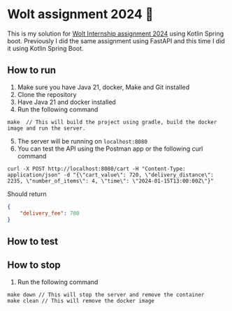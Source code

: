 # Wolt assignment 2024 🚀
This is my solution for [Wolt Internship assignment 2024](https://github.com/woltapp/engineering-internship-2024) using Kotlin Spring boot.
Previously I did the same assignment using FastAPI and this time I did it using Kotlin Spring Boot.

## How to run
1. Make sure you have Java 21, docker, Make and Git installed
2. Clone the repository
3. Have Java 21 and docker installed
4. Run the following command
```shell
make  // This will build the project using gradle, build the docker image and run the server.
```
5. The server will be running on `localhost:8080`
6. You can test the API using the Postman app or the following curl command
```shell
curl -X POST http://localhost:8080/cart -H "Content-Type: application/json" -d "{\"cart_value\": 720, \"delivery_distance\": 2235, \"number_of_items\": 4, \"time\": \"2024-01-15T13:00:00Z\"}"
```
Should return
```json
{
    "delivery_fee": 780
}
```

## How to test


## How to stop
1. Run the following command
```shell
make down // This will stop the server and remove the container
make clean // This will remove the docker image
```